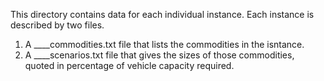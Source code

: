 This directory contains data for each individual instance. Each instance is described by two files.
1) A ____commodities.txt file that lists the commodities in the isntance.
2) A ____scenarios.txt file that gives the sizes of those commodities, quoted in percentage of vehicle capacity required. 
